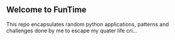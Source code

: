 ## Welcome to FunTime

This repo encapsulates random python applications, patterns and challenges done by me to escape my quater life cri... 
